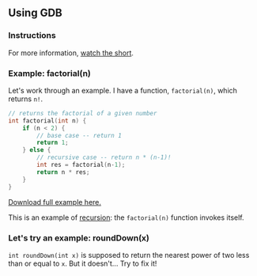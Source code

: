 ## Using GDB

### Instructions

For more information, [watch the short](https://youtu.be/-G_klBQLgdc).

### Example: factorial(n)

Let's work through an example. I have a function, `factorial(n)`, which returns `n!`.

```c
// returns the factorial of a given number
int factorial(int n) {
	if (n < 2) {
		// base case -- return 1
		return 1;
	} else {
		// recursive case -- return n * (n-1)!
		int res = factorial(n-1);
		return n * res;
	}
}
```

[Download full example here.](/data/problems/3/factorial.c)

This is an example of [recursion](https://study.cs50.net/recursion): the `factorial(n)` function invokes itself. 

### Let's try an example: roundDown(x)

`int roundDown(int x)` is supposed to return the nearest power of two less than or equal to `x`. But it doesn't... Try to fix it!